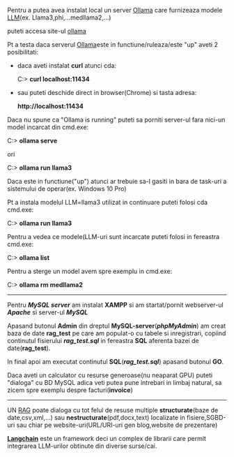 
Pentru a putea avea instalat local un server [Ollama](https://github.com/ollama/ollama/blob/main/docs/faq.md) care furnizeaza modele [LLM](https://ollama.com/library)(ex. Llama3,phi,...medllama2,...)

puteti accesa site-ul [ollama](https://ollama.com/download/windows)



Pt a testa daca serverul [Ollama](https://abvijaykumar.medium.com/ollama-brings-runtime-to-serve-llms-everywhere-8a23b6f6a1b4)este in functiune/ruleaza/este "up" aveti 2 posibilitati:
 - daca aveti instalat **curl** atunci cda:

   C:\> **curl localhost:11434**
   
 - sau puteti deschide direct in browser(Chrome) si tasta adresa:
   
   **http://localhost:11434**

Daca nu spune ca "Ollama is running" puteti sa porniti server-ul fara nici-un model incarcat din cmd.exe:
   
   C:\> **ollama serve**

ori

   C:\> **ollama run llama3**

Daca este in functiune("up") atunci ar trebuie sa-l gasiti in bara de task-uri a sistemului de operar(ex. Windows 10 Pro)
   
Pt a instala modelul LLM=llama3 utilizat in continuare puteti folosi cda cmd.exe: 

 C:\> **ollama run llama3**

Pentru a vedea ce modele(LLM-uri sunt incarcate puteti folosi in fereastra cmd.exe:

 C:\> **ollama list**

Pentru a sterge un model avem spre exemplu in cmd.exe:

 C:> **ollama rm medllama2**

<hr/>

Pentru ***MySQL server*** am instalat **XAMPP** si am startat/pornit webserver-ul ***Apache*** si server-ul ***MySQL***

Apasand butonul **Admin** din dreptul **MySQL-server**(***phpMyAdmin***) am creat baza de date **rag_test** pe care am populat-o cu tabele si inregistrari, copiind 
continutul fisierului ***rag_test.sql*** in fereastra **SQL** aferenta bazei de date(**rag_test**).

In final apoi am executat continutul **SQL**(***rag_test.sql***) apasand butonul **GO**.


Daca aveti un calculator cu resurse generoase(nu neaparat GPU) puteti "dialoga" cu BD MySQL adica veti putea pune intrebari in limbaj natural, sa zicem spre exemplu despre facturi(**invoice**)

<hr/>

UN [RAG](https://python.langchain.com/v0.2/docs/tutorials/rag/) poate dialoga cu tot felul de resuse multiple **structurate**(baze de date,csv,xml,...) sau **nestructurate**(pdf,docx,text) localizate in fisiere,SGBD-uri sau chiar pe website-uri(URL/URI-uri gen blog,website de prezentare)

[**Langchain**](https://python.langchain.com/v0.2/docs/introduction/) este un framework deci un complex de librarii care permit integrarea LLM-urilor obtinute din diverse surse/cai.
